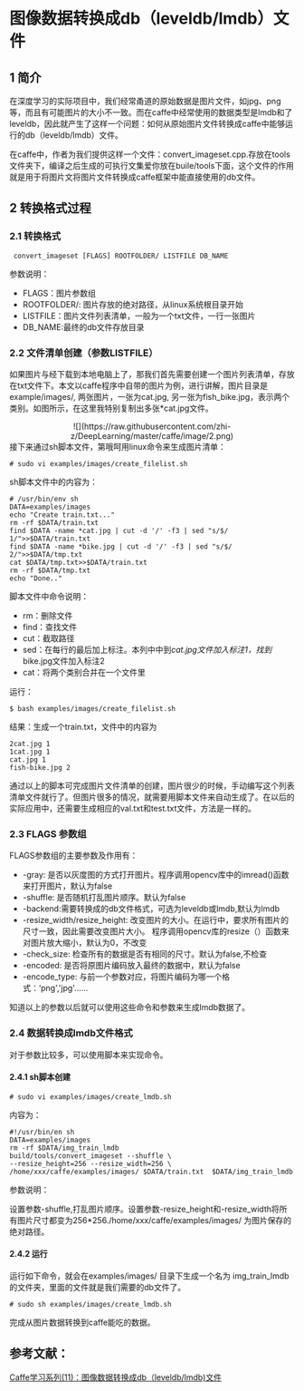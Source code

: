 # 图像数据转换成db（leveldb/lmdb）文件

## 1 简介

在深度学习的实际项目中，我们经常甬道的原始数据是图片文件，如jpg、png等，而且有可能图片的大小不一致。而在caffe中经常使用的数据类型是lmdb和了leveldb，因此就产生了这样一个问题：如何从原始图片文件转换成caffe中能够运行的db（leveldb/lmdb）文件。

在caffe中，作者为我们提供这样一个文件：convert_imageset.cpp.存放在tools文件夹下，编译之后生成的可执行文集爱你放在buile/tools下面，这个文件的作用就是用于将图片文将图片文件转换成caffe框架中能直接使用的db文件。

## 2 转换格式过程

### 2.1 转换格式 

```
 convert_imageset [FLAGS] ROOTFOLDER/ LISTFILE DB_NAME
```

参数说明：

- FLAGS：图片参数组
- ROOTFOLDER/: 图片存放的绝对路径，从linux系统根目录开始
- LISTFILE：图片文件列表清单，一般为一个txt文件，一行一张图片
- DB_NAME:最终的db文件存放目录

### 2.2 文件清单创建（参数LISTFILE）

如果图片与经下载到本地电脑上了，那我们首先需要创建一个图片列表清单，存放在txt文件下。本文以caffe程序中自带的图片为例，进行讲解，图片目录是  example/images/, 两张图片，一张为cat.jpg, 另一张为fish_bike.jpg，表示两个类别。如图所示，在这里我特别复制出多张*cat.jpg文件。
<center>
![](https://raw.githubusercontent.com/zhi-z/DeepLearning/master/caffe/image/2.png)
</center>
接下来通过sh脚本文件，第哦呵用linux命令来生成图片清单：

```
# sudo vi examples/images/create_filelist.sh
```

sh脚本文件中的内容为：

```
# /usr/bin/env sh
DATA=examples/images
echo "Create train.txt..."
rm -rf $DATA/train.txt
find $DATA -name *cat.jpg | cut -d '/' -f3 | sed "s/$/ 1/">>$DATA/train.txt
find $DATA -name *bike.jpg | cut -d '/' -f3 | sed "s/$/ 2/">>$DATA/tmp.txt
cat $DATA/tmp.txt>>$DATA/train.txt
rm -rf $DATA/tmp.txt
echo "Done.."
```

脚本文件中命令说明：

- rm：删除文件
- find：查找文件
- cut：截取路径
- sed：在每行的最后加上标注。本列中中到*cat.jpg文件加入标注1，找到*bike.jpg文件加入标注2
- cat：将两个类别合并在一个文件里

运行：

```
$ bash examples/images/create_filelist.sh
```

结果：生成一个train.txt，文件中的内容为

```
2cat.jpg 1
1cat.jpg 1
cat.jpg 1
fish-bike.jpg 2
```

通过以上的脚本可完成图片文件清单的创建，图片很少的时候，手动编写这个列表清单文件就行了。但图片很多的情况，就需要用脚本文件来自动生成了。在以后的实际应用中，还需要生成相应的val.txt和test.txt文件，方法是一样的。

### 2.3 FLAGS 参数组 

FLAGS参数组的主要参数及作用有：

- -gray: 是否以灰度图的方式打开图片。程序调用opencv库中的imread()函数来打开图片，默认为false
- -shuffle: 是否随机打乱图片顺序。默认为false
- -backend:需要转换成的db文件格式，可选为leveldb或lmdb,默认为lmdb
- -resize_width/resize_height: 改变图片的大小。在运行中，要求所有图片的尺寸一致，因此需要改变图片大小。 程序调用opencv库的resize（）函数来对图片放大缩小，默认为0，不改变
- -check_size: 检查所有的数据是否有相同的尺寸。默认为false,不检查
- -encoded: 是否将原图片编码放入最终的数据中，默认为false
- -encode_type: 与前一个参数对应，将图片编码为哪一个格式：‘png','jpg'......

知道以上的参数以后就可以使用这些命令和参数来生成lmdb数据了。

### 2.4 数据转换成lmdb文件格式

对于参数比较多，可以使用脚本来实现命令。

#### 2.4.1 sh脚本创建

```
# sudo vi examples/images/create_lmdb.sh
```

内容为：

```
#!/usr/bin/en sh
DATA=examples/images
rm -rf $DATA/img_train_lmdb
build/tools/convert_imageset --shuffle \
--resize_height=256 --resize_width=256 \
/home/xxx/caffe/examples/images/ $DATA/train.txt  $DATA/img_train_lmdb
```

参数说明：

设置参数-shuffle,打乱图片顺序。设置参数-resize_height和-resize_width将所有图片尺寸都变为256*256./home/xxx/caffe/examples/images/ 为图片保存的绝对路径。

#### 2.4.2 运行

运行如下命令，就会在examples/images/ 目录下生成一个名为 img_train_lmdb的文件夹，里面的文件就是我们需要的db文件了。

```
# sudo sh examples/images/create_lmdb.sh
```

完成从图片数据转换到caffe能吃的数据。

## 参考文献：

[Caffe学习系列(11)：图像数据转换成db（leveldb/lmdb)文件](https://www.cnblogs.com/denny402/p/5082341.html)

